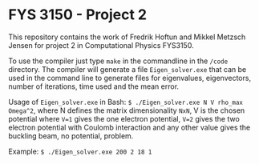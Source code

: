 # FYS 3150 - Project 2
This repository contains the work of Fredrik Hoftun and Mikkel Metzsch Jensen for project 2 in Computational Physics FYS3150. 

To use the compiler just type `make` in the commandline in the `/code` directory.
The compiler will generate a file `Eigen_solver.exe` that can be used in the command line to generate files for eigenvalues, eigenvectors, number of iterations, time used and the mean error.

Usage of `Eigen_solver.exe` in Bash: `$ ./Eigen_solver.exe N V rho_max Omega^2`, where N defines the matrix dimensionality `NxN`, V is the chosen potential where `V=1` gives the one electron potential, `V=2` gives the two electron potential with Coulomb interaction and any other value gives the buckling beam, no potential, problem. 

Example: `$ ./Eigen_solver.exe 200 2 18 1`
